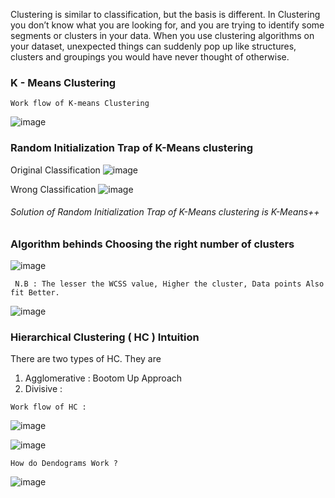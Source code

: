 Clustering is similar to classification, but the basis is different. In Clustering you don’t know what you are looking for, and you are trying to identify some segments or clusters in your data. When you use clustering algorithms on your dataset, unexpected things can suddenly pop up like structures, clusters and groupings you would have never thought of otherwise.

### K - Means Clustering

`Work flow of K-means Clustering`

![image](https://user-images.githubusercontent.com/20562497/31102664-ef0a029c-a7f4-11e7-8433-0a73331a8728.png)

### Random Initialization Trap of K-Means clustering

Original Classification
![image](https://user-images.githubusercontent.com/20562497/31103296-face8d70-a7f7-11e7-8d48-3117ffd0e821.png)

Wrong Classification
![image](https://user-images.githubusercontent.com/20562497/31103341-2fd66dc6-a7f8-11e7-8ba5-b3ff61d1edf6.png)

###### Solution of Random Initialization Trap of K-Means clustering is K-Means++

### Algorithm behinds Choosing the right number of clusters

![image](https://user-images.githubusercontent.com/20562497/31104261-d8488822-a7fd-11e7-9842-28b5a0b0d4fd.png)

` N.B : The lesser the WCSS value, Higher the cluster, Data points Also fit Better.`

![image](https://user-images.githubusercontent.com/20562497/31104519-385a952e-a7ff-11e7-842b-92fcef643450.png)


### Hierarchical Clustering ( HC ) Intuition

There are two types of HC. They are
1. Agglomerative : Bootom Up Approach
2. Divisive : 

`Work flow of HC : `

![image](https://user-images.githubusercontent.com/20562497/31104868-8e0c6a22-a801-11e7-8d37-ce83d4eb5f49.png)

![image](https://user-images.githubusercontent.com/20562497/31104914-f7d6e130-a801-11e7-9998-37278e58a2d4.png)

`How do Dendograms Work ?`

![image](https://user-images.githubusercontent.com/20562497/31105092-4ea8c2a2-a803-11e7-8927-860832801a47.png)
